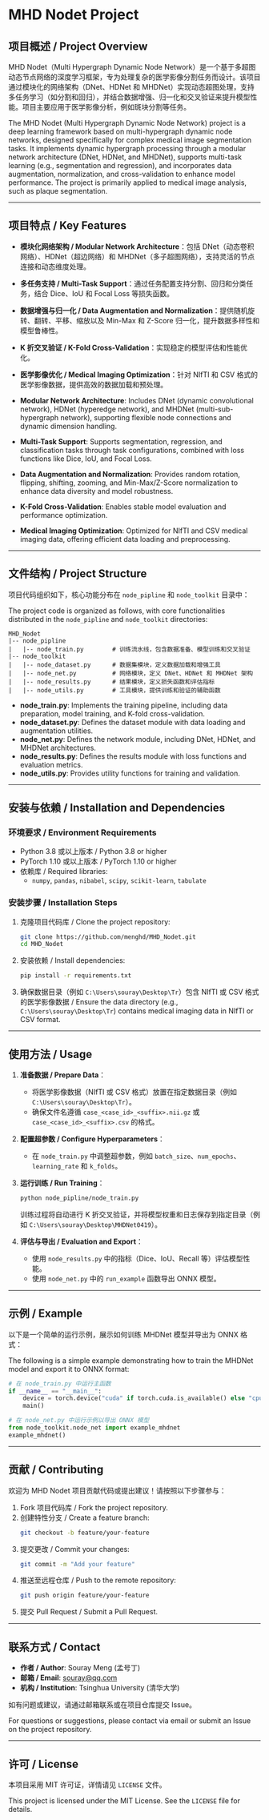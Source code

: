 # MHD Nodet Project

## 项目概述 / Project Overview

MHD Nodet（Multi Hypergraph Dynamic Node Network）是一个基于多超图动态节点网络的深度学习框架，专为处理复杂的医学影像分割任务而设计。该项目通过模块化的网络架构（DNet、HDNet 和 MHDNet）实现动态超图处理，支持多任务学习（如分割和回归），并结合数据增强、归一化和交叉验证来提升模型性能。项目主要应用于医学影像分析，例如斑块分割等任务。

The MHD Nodet (Multi Hypergraph Dynamic Node Network) project is a deep learning framework based on multi-hypergraph dynamic node networks, designed specifically for complex medical image segmentation tasks. It implements dynamic hypergraph processing through a modular network architecture (DNet, HDNet, and MHDNet), supports multi-task learning (e.g., segmentation and regression), and incorporates data augmentation, normalization, and cross-validation to enhance model performance. The project is primarily applied to medical image analysis, such as plaque segmentation.

---

## 项目特点 / Key Features

- **模块化网络架构 / Modular Network Architecture**：包括 DNet（动态卷积网络）、HDNet（超边网络）和 MHDNet（多子超图网络），支持灵活的节点连接和动态维度处理。
- **多任务支持 / Multi-Task Support**：通过任务配置支持分割、回归和分类任务，结合 Dice、IoU 和 Focal Loss 等损失函数。
- **数据增强与归一化 / Data Augmentation and Normalization**：提供随机旋转、翻转、平移、缩放以及 Min-Max 和 Z-Score 归一化，提升数据多样性和模型鲁棒性。
- **K 折交叉验证 / K-Fold Cross-Validation**：实现稳定的模型评估和性能优化。
- **医学影像优化 / Medical Imaging Optimization**：针对 NIfTI 和 CSV 格式的医学影像数据，提供高效的数据加载和预处理。

- **Modular Network Architecture**: Includes DNet (dynamic convolutional network), HDNet (hyperedge network), and MHDNet (multi-sub-hypergraph network), supporting flexible node connections and dynamic dimension handling.
- **Multi-Task Support**: Supports segmentation, regression, and classification tasks through task configurations, combined with loss functions like Dice, IoU, and Focal Loss.
- **Data Augmentation and Normalization**: Provides random rotation, flipping, shifting, zooming, and Min-Max/Z-Score normalization to enhance data diversity and model robustness.
- **K-Fold Cross-Validation**: Enables stable model evaluation and performance optimization.
- **Medical Imaging Optimization**: Optimized for NIfTI and CSV medical imaging data, offering efficient data loading and preprocessing.

---

## 文件结构 / Project Structure

项目代码组织如下，核心功能分布在 `node_pipline` 和 `node_toolkit` 目录中：

The project code is organized as follows, with core functionalities distributed in the `node_pipline` and `node_toolkit` directories:

```
MHD_Nodet
|-- node_pipline
|   |-- node_train.py        # 训练流水线，包含数据准备、模型训练和交叉验证
|-- node_toolkit
|   |-- node_dataset.py      # 数据集模块，定义数据加载和增强工具
|   |-- node_net.py          # 网络模块，定义 DNet、HDNet 和 MHDNet 架构
|   |-- node_results.py      # 结果模块，定义损失函数和评估指标
|   |-- node_utils.py        # 工具模块，提供训练和验证的辅助函数
```

- **node_train.py**: Implements the training pipeline, including data preparation, model training, and K-fold cross-validation.
- **node_dataset.py**: Defines the dataset module with data loading and augmentation utilities.
- **node_net.py**: Defines the network module, including DNet, HDNet, and MHDNet architectures.
- **node_results.py**: Defines the results module with loss functions and evaluation metrics.
- **node_utils.py**: Provides utility functions for training and validation.

---

## 安装与依赖 / Installation and Dependencies

### 环境要求 / Environment Requirements
- Python 3.8 或以上版本 / Python 3.8 or higher
- PyTorch 1.10 或以上版本 / PyTorch 1.10 or higher
- 依赖库 / Required libraries:
  - `numpy`, `pandas`, `nibabel`, `scipy`, `scikit-learn`, `tabulate`

### 安装步骤 / Installation Steps
1. 克隆项目代码库 / Clone the project repository:
   ```bash
   git clone https://github.com/menghd/MHD_Nodet.git
   cd MHD_Nodet
   ```
2. 安装依赖 / Install dependencies:
   ```bash
   pip install -r requirements.txt
   ```
3. 确保数据目录（例如 `C:\Users\souray\Desktop\Tr`）包含 NIfTI 或 CSV 格式的医学影像数据 / Ensure the data directory (e.g., `C:\Users\souray\Desktop\Tr`) contains medical imaging data in NIfTI or CSV format.

---

## 使用方法 / Usage

1. **准备数据 / Prepare Data**：
   - 将医学影像数据（NIfTI 或 CSV 格式）放置在指定数据目录（例如 `C:\Users\souray\Desktop\Tr`）。
   - 确保文件名遵循 `case_<case_id>_<suffix>.nii.gz` 或 `case_<case_id>_<suffix>.csv` 的格式。

2. **配置超参数 / Configure Hyperparameters**：
   - 在 `node_train.py` 中调整超参数，例如 `batch_size`、`num_epochs`、`learning_rate` 和 `k_folds`。

3. **运行训练 / Run Training**：
   ```bash
   python node_pipline/node_train.py
   ```
   训练过程将自动进行 K 折交叉验证，并将模型权重和日志保存到指定目录（例如 `C:\Users\souray\Desktop\MHDNet0419`）。

4. **评估与导出 / Evaluation and Export**：
   - 使用 `node_results.py` 中的指标（Dice、IoU、Recall 等）评估模型性能。
   - 使用 `node_net.py` 中的 `run_example` 函数导出 ONNX 模型。

---

## 示例 / Example

以下是一个简单的运行示例，展示如何训练 MHDNet 模型并导出为 ONNX 格式：

The following is a simple example demonstrating how to train the MHDNet model and export it to ONNX format:

```python
# 在 node_train.py 中运行主函数
if __name__ == "__main__":
    device = torch.device("cuda" if torch.cuda.is_available() else "cpu")
    main()
```

```python
# 在 node_net.py 中运行示例以导出 ONNX 模型
from node_toolkit.node_net import example_mhdnet
example_mhdnet()
```

---

## 贡献 / Contributing

欢迎为 MHD Nodet 项目贡献代码或提出建议！请按照以下步骤参与：

1. Fork 项目代码库 / Fork the project repository.
2. 创建特性分支 / Create a feature branch:
   ```bash
   git checkout -b feature/your-feature
   ```
3. 提交更改 / Commit your changes:
   ```bash
   git commit -m "Add your feature"
   ```
4. 推送至远程仓库 / Push to the remote repository:
   ```bash
   git push origin feature/your-feature
   ```
5. 提交 Pull Request / Submit a Pull Request.

---

## 联系方式 / Contact

- **作者 / Author**: Souray Meng (孟号丁)
- **邮箱 / Email**: souray@qq.com
- **机构 / Institution**: Tsinghua University (清华大学)

如有问题或建议，请通过邮箱联系或在项目仓库提交 Issue。

For questions or suggestions, please contact via email or submit an Issue on the project repository.

---

## 许可 / License

本项目采用 MIT 许可证，详情请见 `LICENSE` 文件。

This project is licensed under the MIT License. See the `LICENSE` file for details.


